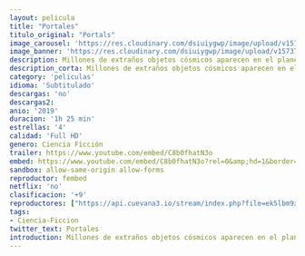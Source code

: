 ```yaml
---
layout: pelicula
title: "Portales"
titulo_original: "Portals"
image_carousel: 'https://res.cloudinary.com/dsiuiygwp/image/upload/v1573789382/portals-min_hifgqm.jpg'
image_banner: 'https://res.cloudinary.com/dsiuiygwp/image/upload/v1573789382/1570695185_maxresdefault-1024x576-min_pnjpns.jpg'
description: Millones de extraños objetos cósmicos aparecen en el planeta tras producirse una serie de apagones a nivel mundial. Aunque muchos deciden distanciarse de ellos todo lo posible, los que se sienten atraídos hacia los objetos descubrirán las terribles consecuencias que les aguardan en su interior.
description_corta: Millones de extraños objetos cósmicos aparecen en el planeta tras producirse una serie de apagones a nivel mundial. Aunque muchos deciden
category: 'peliculas'
idioma: 'Subtitulado'
descargas: 'no'
descargas2:
anio: '2019'
duracion: '1h 25 min'
estrellas: '4'
calidad: 'Full HD'
genero: Ciencia Ficción
trailer: https://www.youtube.com/embed/C8b0fhatN3o
embed: https://www.youtube.com/embed/C8b0fhatN3o?rel=0&amp;hd=1&border=0&wmode=opaque&enablejsapi=1&modestbranding=1&controls=1&showinfo=1
sandbox: allow-same-origin allow-forms
reproductor: fembed
netflix: 'no'
clasificacion: '+9'
reproductores: ["https://api.cuevana3.io/stream/index.php?file=ek5lbm9xYWNrS0xYMTZLa2xNbkdvY3ZTb3BtZng4TGp6ZFpobGFMUGtOVFYySmlocU5XTzJkRE1tcHFuajVPb2w1eGphMkhEMGVQWDA2S21ZY1hRNEpQWHAyTmpsWk9xbkpkbGtZYTNvOFBEcTNkZ29OS1Y","https://www.zembed.to/public/dist/asteroid.html?id=1e3a931b013fdb2fcf9631ec5c18a318&title=Portals","https://upstream.to/embed-ua8x2dh3ftkr.html"]
tags:
- Ciencia-Ficcion
twitter_text: Portales
introduction: Millones de extraños objetos cósmicos aparecen en el planeta tras producirse una serie de apagones a nivel mundial. Aunque muchos deciden
---
```













